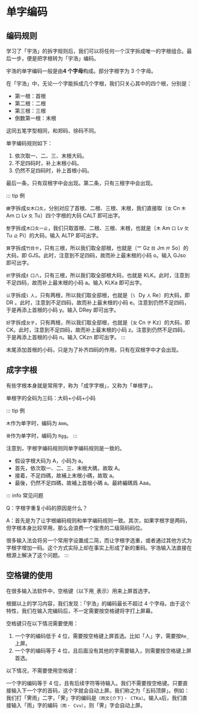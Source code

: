 <script setup>
import Chaifen from '@/chaifen/Chaifen.vue'
</script>

# 单字编码

## 编码规则

学习了「宇浩」的拆字规则后，我们可以将任何一个汉字拆成唯一的字根组合。最后一步，便是把字根转为「宇浩」编码。

宇浩的单字编码一般是由**4 个字母**构成。部分字根字为 3 个字母。

在「宇浩」中，无论一个字能拆成几个字根，我们只关心其中的四个根，分别是：

- 第一根：首根
- 第二根：二根
- 第三根：三根
- 倒数第一根：末根

这同五笔字型相同，和郑码、徐码不同。

单字编码规则如下：

1. 依次取一、二、三、末根大码。
2. 不足四码时，补上末根小码。
3. 仍然不足四码时，补上首根小码。

最后一条，只有双根字中会出现。第二条，只有三根字中会出现。

::: tip 例

`嫩`字拆成`女木口夂`，分别对应了首根、二根、三根、末根，我们直接取〔`女` Cn `木` Am `口` Lv `夂` Tu〕四个字根的大码 CALT 即可出字。
<Chaifen char='嫩' :parts='[3,1,3,3,4]' :colors='[1,2,3,2,4]' />

`整`字拆成`木口夂一止`，我们只取首根、二根、三根、末根，也就是〔`木` Am `口` Lv `攵` Tu `止` Pi〕的大码，输入 ALTP 即可出字。
<Chaifen char='整' :parts='[1,3,3,4,1,4]' :colors='[1,2,1,3,4,5]' />

`算`字拆成`竹目卄`，只有三根，所以我们取全部根，也就是〔`𥫗` Gz `目` Jm `廾` So〕的大码，即 GJS。此时，注意到不足四码，故而补上最末根的小码 o。输入 GJso 即可出字。
<Chaifen char='算' :parts='[6,5,3]' />

`织`字拆成`纟口八`，只有三根，所以我们取全部根大码，也就是 KLK。此时，注意到不足四码，故而补上最末根的小码 a。输入 KLKa 即可出字。
<Chaifen char='织' :parts='[3,3,2]' />

`认`字拆成`讠人`，只有两根，所以我们取全部根，也就是〔`讠` Dy `人` Re〕的大码，即 DR 。此时，注意到不足四码，故而补上最末根的小码 e。注意到仍然不足四码，于是再添上首根的小码 y。输入 DRey 即可出字。
<Chaifen char='认' :parts='[2,2]' />

`好`字拆成`女子`，只有两根，所以我们取全部根，也就是〔`女` Cn `子` Kz〕的大码，即 CK。此时，注意到不足四码，故而补上最末根的小码 z。注意到仍然不足四码，于是再添上首根的小码 n。输入 CKzn 即可出字。
<Chaifen char='好' :parts='[3,3]' />
:::

末尾添加首根的小码，只是为了补齐四码的作用，只有在双根字中才会出现。

## 成字字根

有些字根本身就是常用字，称为「成字字根」，又称为「单根字」。

单根字的全码为三码：大码+小码+小码

::: tip 例

`木`作为单字时，编码为 `Amm`。

`骨`作为单字时，编码为 `Rgg`。
:::

注意到，字根字编码规则同单字编码规则是一致的。

- 假设字根大码为 A，小码为 a。  
- 首先，依次取一、二、三、末根大碼，故取 A。  
- 接着，不足四碼，故補上末根小碼，故取 a。  
- 最後，仍然不足四碼，故補上首根小碼 a。最終編碼爲 Aaa。

::: info 常见问题

Q：字根字重复小码的原因是什么？  

A：首先是为了让字根编码规则和单字编码规则一致。其次，如果字根字是两码，但字根本身比较罕用，那么会浪费一个宝贵的二级简码码位。  

很多输入法会将另一个常用字设置成二简，而让字根字选重，或者通过其他方式为字根字增加一码。这个方式实际上却在事实上形成了新的重码。宇浩输入法直接在根源上解决了这个问题。
:::

## 空格键的使用

在很多输入法软件中，空格键（以下用`_`表示）用来上屏首选字。

根据以上的学习内容，我们发现：「宇浩」的编码最长不超过 4 个字母。由于这个特性，我们在输入完编码后，不一定需要按空格键将字打上屏幕。

空格键只在以下情况需要使用：

1. 一个字的编码低于 4 位，需要按空格键上屏首选。比如「人」字，需要按`Re_`上屏。
2. 一个字的编码等于 4 位，且后面没有其他的字需要输入，则需要按空格键上屏首选。

以下情况，不需要使用空格键：

一个字的编码等于 4 位，且有后续字符等待输入。我们不需要按空格键。只要直接输入下一个字的首码，这个字就会自动上屏。我们称之为「五码顶屏」。例如：我们打「霁雨」二字，「霁」字的编码是`〔雨文{介下}・ CTKa〕`。输入`a`后，我们直接输入「雨」字的编码`〔雨・ Cvv〕`，则「霁」字会自动上屏。
<div class="flex justify-left flex-wrap">
<Chaifen char='霁' :parts='[8,4,2]' />
<Chaifen char='雨' :parts='[8]' />
</div>
